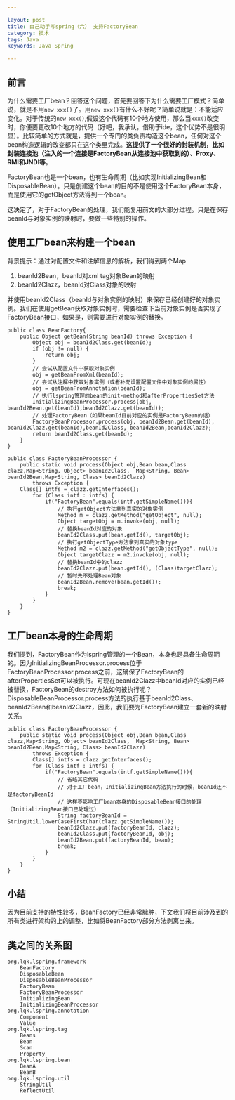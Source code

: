 ```yaml
---

layout: post
title: 自己动手写spring（六） 支持FactoryBean
category: 技术
tags: Java
keywords: Java Spring

---
```


## 前言

为什么需要工厂bean？回答这个问题，首先要回答下为什么需要工厂模式？简单说，就是不用`new xxx()`了。用`new xxx()`有什么不好呢？简单说就是：不能适应变化。对于传统的`new xxx()`,假设这个代码有10个地方使用，那么当`xxx()`改变时，你便要更改10个地方的代码（好吧，我承认，借助于ide，这个优势不是很明显）。比较简单的方式就是，提供一个专门的类负责构造这个bean，任何对这个bean构造逻辑的改变都只在这个类里完成。**这提供了一个很好的封装机制，比如封装连接池（注入的一个连接是FactoryBean从连接池中获取到的）、Proxy、RMI和JNDI等**。

FactoryBean也是一个bean，也有生命周期（比如实现InitializingBean和DisposableBean）。只是创建这个bean的目的不是使用这个FactoryBean本身，而是使用它的getObject方法得到一个bean。

这决定了，对于FactoryBean的处理，我们能复用前文的大部分过程。只是在保存beanId与对象实例的映射时，要做一些特别的操作。

## 使用工厂bean来构建一个bean

背景提示：通过对配置文件和注解信息的解析，我们得到两个Map

1. beanId2Bean，beanId对xml tag对象Bean的映射
2. beanId2Clazz，beanId对Class对象的映射

并使用beanId2Class（beanId与对象实例的映射）来保存已经创建好的对象实例。我们在使用getBean获取对象实例时，需要检查下当前对象实例是否实现了FactoryBean接口，如果是，则需要进行对象实例的替换。

    public class BeanFactory{
        public Object getBean(String beanId) throws Exception {
    		Object obj = beanId2Class.get(beanId);
    		if (obj != null) {
    			return obj;
    		}
    		// 尝试从配置文件中获取对象实例
    		obj = getBeanFromXml(beanId);
    		// 尝试从注解中获取对象实例（或者补充设置配置文件中对象实例的属性）
    		obj = getBeanFromAnnotation(beanId);
    		// 执行lspring管理的bean的init-method和afterPropertiesSet方法
    		InitializingBeanProcessor.process(obj, beanId2Bean.get(beanId),beanId2Clazz.get(beanId));
    		// 处理FactoryBean（如果beanId目前对应的实例是FactoryBean的话）
    		FactoryBeanProcessor.process(obj, beanId2Bean.get(beanId), beanId2Clazz.get(beanId),beanId2Class, beanId2Bean,beanId2Clazz);
    		return beanId2Class.get(beanId);
    	}
	}

    public class FactoryBeanProcessor {
	    public static void process(Object obj,Bean bean,Class clazz,Map<String, Object> beanId2Class,  Map<String, Bean> beanId2Bean,Map<String, Class> beanId2Clazz)
			throws Exception {
		Class[] intfs = clazz.getInterfaces();
    		for (Class intf : intfs) {
    			if("FactoryBean".equals(intf.getSimpleName())){
    				// 执行getObject方法拿到真实的对象实例
    				Method m = clazz.getMethod("getObject", null);
    				Object targetObj = m.invoke(obj, null);
    				// 替换beanId对应的对象
    				beanId2Class.put(bean.getId(), targetObj);
    				// 执行getObjectType方法拿到真实的对象type
    				Method m2 = clazz.getMethod("getObjectType", null);
    				Object targetClazz = m2.invoke(obj, null);
    				// 替换beanId中的clazz
    				beanId2Clazz.put(bean.getId(), (Class)targetClazz);
    				// 暂时先不处理Bean对象
    				beanId2Bean.remove(bean.getId());				
    				break;
    			}
    		}
	    }
	}
    


## 工厂bean本身的生命周期

我们提到，FactoryBean作为lspring管理的一个Bean，本身也是具备生命周期的。因为InitializingBeanProcessor.process位于FactoryBeanProcessor.process之前，这确保了FactoryBean的afterPropertiesSet可以被执行。可现在beanId2Clazz中beanId对应的实例已经被替换，FactoryBean的destroy方法如何被执行呢？DisposableBeanProcessor.process方法的执行基于beanId2Class、beanId2Bean和beanId2Clazz，因此，我们要为FactoryBean建立一套新的映射关系。


    public class FactoryBeanProcessor {
	    public static void process(Object obj,Bean bean,Class clazz,Map<String, Object> beanId2Class,  Map<String, Bean> beanId2Bean,Map<String, Class> beanId2Clazz)
			throws Exception {
    		Class[] intfs = clazz.getInterfaces();
    		for (Class intf : intfs) {
    			if("FactoryBean".equals(intf.getSimpleName())){
    			    // 省略其它代码
    				// 对于工厂bean，InitializingBean方法执行的时候，beanId还不是factoryBeanId
    				// 这样不影响工厂bean本身的DisposableBean接口的处理（InitializingBean接口已处理过）
    				String factoryBeanId = StringUtil.lowerCaseFirstChar(clazz.getSimpleName());
    				beanId2Clazz.put(factoryBeanId, clazz);
    				beanId2Class.put(factoryBeanId, obj);
    				beanId2Bean.put(factoryBeanId, bean);
    				break;
    			}
    		}
    	}
    }

## 小结

因为目前支持的特性较多，BeanFactory已经非常臃肿，下文我们将目前涉及到的所有类进行架构的上的调整，比如将BeanFactory部分方法剥离出来。

## 类之间的关系图

    org.lqk.lspring.framework
        BeanFactory
        DisposableBean
        DisposableBeanProcessor
        FactoryBean
        FactoryBeanProcessor
        InitializingBean
        InitializingBeanProcessor
    org.lqk.lspring.annotation
        Component
        Value
    org.lqk.lspring.tag
        Beans
        Bean
        Scan
        Property
    org.lqk.lspring.bean
        BeanA
        BeanB
    org.lqk.lspring.util
        StringUtil
        ReflectUtil